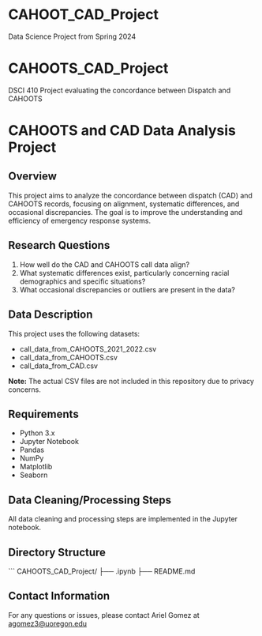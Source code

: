 # CAHOOT_CAD_Project
Data Science Project from Spring 2024
# CAHOOTS_CAD_Project
DSCI 410 Project evaluating the concordance between Dispatch and CAHOOTS
# CAHOOTS and CAD Data Analysis Project

## Overview
This project aims to analyze the concordance between dispatch (CAD) and CAHOOTS records, focusing on alignment, systematic differences, and occasional discrepancies. The goal is to improve the understanding and efficiency of emergency response systems.

## Research Questions
1. How well do the CAD and CAHOOTS call data align?
2. What systematic differences exist, particularly concerning racial demographics and specific situations?
3. What occasional discrepancies or outliers are present in the data?

## Data Description
This project uses the following datasets:
- call_data_from_CAHOOTS_2021_2022.csv
- call_data_from_CAHOOTS.csv
- call_data_from_CAD.csv

**Note:** The actual CSV files are not included in this repository due to privacy concerns.

## Requirements
- Python 3.x
- Jupyter Notebook
- Pandas
- NumPy
- Matplotlib
- Seaborn

## Data Cleaning/Processing Steps
All data cleaning and processing steps are implemented in the Jupyter notebook.

## Directory Structure
\`\`\`
CAHOOTS_CAD_Project/
├── .ipynb
├── README.md

## Contact Information
For any questions or issues, please contact Ariel Gomez at agomez3@uoregon.edu
